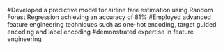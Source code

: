 #Developed a predictive model for airline fare estimation using Random Forest Regression achieving an accuracy of 81%
#Employed advanced feature engineering techniques such as one-hot encoding, target guided encoding and label encoding 
#demonstrated expertise in feature engineering 

